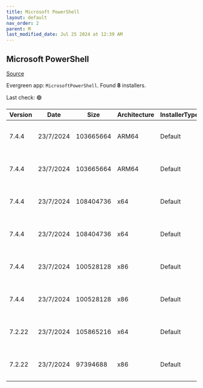 ```yaml
---
title: Microsoft PowerShell
layout: default
nav_order: 2
parent: M
last_modified_date: Jul 25 2024 at 12:39 AM
---
```


## Microsoft PowerShell

[Source](https://docs.microsoft.com/powershell/)

Evergreen app: `MicrosoftPowerShell`. Found **8** installers.

Last check: 🟢

| Version | Date      | Size      | Architecture | InstallerType | Type | URI                                                                                                                                                                                                  | Release |
| ------- | --------- | --------- | ------------ | ------------- | ---- | ---------------------------------------------------------------------------------------------------------------------------------------------------------------------------------------------------- | ------- |
| 7.4.4   | 23/7/2024 | 103665664 | ARM64        | Default       | msi  | [https://github.com/PowerShell/PowerShell/releases/download/v7.4.4/PowerShell-7.4.4-win-arm64.msi](https://github.com/PowerShell/PowerShell/releases/download/v7.4.4/PowerShell-7.4.4-win-arm64.msi) | LTS     |
| 7.4.4   | 23/7/2024 | 103665664 | ARM64        | Default       | msi  | [https://github.com/PowerShell/PowerShell/releases/download/v7.4.4/PowerShell-7.4.4-win-arm64.msi](https://github.com/PowerShell/PowerShell/releases/download/v7.4.4/PowerShell-7.4.4-win-arm64.msi) | Stable  |
| 7.4.4   | 23/7/2024 | 108404736 | x64          | Default       | msi  | [https://github.com/PowerShell/PowerShell/releases/download/v7.4.4/PowerShell-7.4.4-win-x64.msi](https://github.com/PowerShell/PowerShell/releases/download/v7.4.4/PowerShell-7.4.4-win-x64.msi)     | LTS     |
| 7.4.4   | 23/7/2024 | 108404736 | x64          | Default       | msi  | [https://github.com/PowerShell/PowerShell/releases/download/v7.4.4/PowerShell-7.4.4-win-x64.msi](https://github.com/PowerShell/PowerShell/releases/download/v7.4.4/PowerShell-7.4.4-win-x64.msi)     | Stable  |
| 7.4.4   | 23/7/2024 | 100528128 | x86          | Default       | msi  | [https://github.com/PowerShell/PowerShell/releases/download/v7.4.4/PowerShell-7.4.4-win-x86.msi](https://github.com/PowerShell/PowerShell/releases/download/v7.4.4/PowerShell-7.4.4-win-x86.msi)     | LTS     |
| 7.4.4   | 23/7/2024 | 100528128 | x86          | Default       | msi  | [https://github.com/PowerShell/PowerShell/releases/download/v7.4.4/PowerShell-7.4.4-win-x86.msi](https://github.com/PowerShell/PowerShell/releases/download/v7.4.4/PowerShell-7.4.4-win-x86.msi)     | Stable  |
| 7.2.22  | 23/7/2024 | 105865216 | x64          | Default       | msi  | [https://github.com/PowerShell/PowerShell/releases/download/v7.2.22/PowerShell-7.2.22-win-x64.msi](https://github.com/PowerShell/PowerShell/releases/download/v7.2.22/PowerShell-7.2.22-win-x64.msi) | LTS     |
| 7.2.22  | 23/7/2024 | 97394688  | x86          | Default       | msi  | [https://github.com/PowerShell/PowerShell/releases/download/v7.2.22/PowerShell-7.2.22-win-x86.msi](https://github.com/PowerShell/PowerShell/releases/download/v7.2.22/PowerShell-7.2.22-win-x86.msi) | LTS     |
